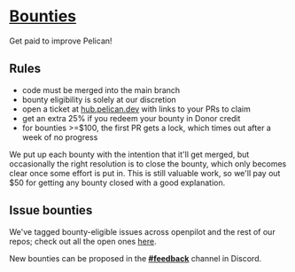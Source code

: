 # [Bounties](https://github.com/pelican-dev/panel/issues?q=is%3Aopen+is%3Aissue+label%3A%22%F0%9F%92%B5+bounty%22)

Get paid to improve Pelican!

## Rules

* code must be merged into the main branch
* bounty eligibility is solely at our discretion
* open a ticket at [hub.pelican.dev](https://hub.pelican.dev/tickets) with links to your PRs to claim
* get an extra 25% if you redeem your bounty in Donor credit
* for bounties >=$100, the first PR gets a lock, which times out after a week of no progress

We put up each bounty with the intention that it'll get merged, but occasionally the right resolution is to close the bounty, which only becomes clear once some effort is put in. 
This is still valuable work, so we'll pay out $50 for getting any bounty closed with a good explanation.

## Issue bounties

We've tagged bounty-eligible issues across openpilot and the rest of our repos; check out all the open ones [here](https://github.com/pelican-dev/panel/issues?q=is%3Aopen+is%3Aissue+label%3A%22%F0%9F%92%B5+bounty%22).

New bounties can be proposed in the [**#feedback**](https://discord.com/channels/1218730176297439332/1218732581797892220) channel in Discord.
